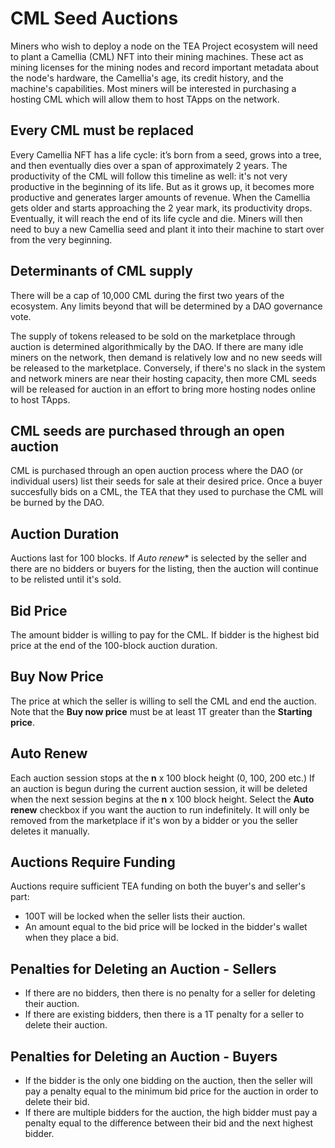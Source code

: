 # CML Seed Auctions

Miners who wish to deploy a node on the TEA Project ecosystem will need to plant a Camellia (CML) NFT into their mining machines. These act as mining licenses for the mining nodes and record important metadata about the node's hardware, the Camellia's age, its credit history, and the machine's capabilities. Most miners will be interested in purchasing a hosting CML which will allow them to host TApps on the network.

## Every CML must be replaced

Every Camellia NFT has a life cycle: it’s born from a seed, grows into a tree, and then eventually dies over a span of approximately 2 years. The productivity of the CML will follow this timeline as well: it's not very productive in the beginning of its life. But as it grows up, it becomes more productive and generates larger amounts of revenue. When the Camellia gets older and starts approaching the 2 year mark, its productivity drops. Eventually, it will reach the end of its life cycle and die. Miners will then need to buy a new Camellia seed and plant it into their machine to start over from the very beginning.

## Determinants of CML supply

There will be a cap of 10,000 CML during the first two years of the ecosystem. Any limits beyond that will be determined by a DAO governance vote. 

The supply of tokens released to be sold on the marketplace through auction is determined algorithmically by the DAO. If there are many idle miners on the network, then demand is relatively low and no new seeds will be released to the marketplace. Conversely, if there's no slack in the system and network miners are near their hosting capacity, then more CML seeds will be released for auction in an effort to bring more hosting nodes online to host TApps.

## CML seeds are purchased through an open auction

CML is purchased through an open auction process where the DAO (or individual users) list their seeds for sale at their desired price. Once a buyer succesfully bids on a CML, the TEA that they used to purchase the CML will be burned by the DAO.

## Auction Duration

Auctions last for 100 blocks. If *Auto renew*\* is selected by the seller and there are no bidders or buyers for the listing, then the auction will continue to be relisted until it's sold.

## Bid Price

The amount bidder is willing to pay for the CML. If bidder is the highest bid price at the end of the 100-block auction duration.

## Buy Now Price

The price at which the seller is willing to sell the CML and end the auction. Note that the **Buy now price** must be at least 1T greater than the **Starting price**.

## Auto Renew

Each auction session stops at the **n** x 100 block height (0, 100, 200 etc.) If an auction is begun during the current auction session, it will be deleted when the next session begins at the **n** x 100 block height. Select the **Auto renew** checkbox if you want the auction to run indefinitely. It will only be removed from the marketplace if it's won by a bidder or you the seller deletes it manually.

## Auctions Require Funding

Auctions require sufficient TEA funding on both the buyer's and seller's part:

* 100T will be locked when the seller lists their auction.
* An amount equal to the bid price will be locked in the bidder's wallet when they place a bid.

## Penalties for Deleting an Auction - Sellers

* If there are no bidders, then there is no penalty for a seller for deleting their auction.
* If there are existing bidders, then there is a 1T penalty for a seller to delete their auction.

## Penalties for Deleting an Auction - Buyers

* If the bidder is the only one bidding on the auction, then the seller will pay a penalty equal to the minimum bid price for the auction in order to delete their bid.
* If there are multiple bidders for the auction, the high bidder must pay a penalty equal to the difference between their bid and the next highest bidder.

